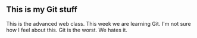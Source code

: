 ## This is my Git stuff ##
This is the advanced web class.
This week we are learning Git.
I'm not sure how I feel about this.
Git is the worst. We hates it.
